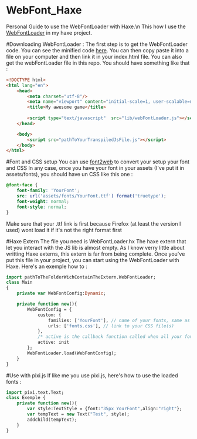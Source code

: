 # WebFont_Haxe
Personal Guide to use the WebFontLoader with Haxe.\n
This how I use the [WebFontLoader](https://github.com/typekit/webfontloader) in my haxe project.

#Downloading WebFontLoader : 
The first step is to get the WebFontLoader code.
You can see the minified code [here](http://ajax.googleapis.com/ajax/libs/webfont/1.5.10/webfont.js).
You can then copy paste it into a file on your computer and then link it in your index.html file.
You can also get the webFontLoader file in this repo.
You should have something like that :
```HTML
<!DOCTYPE html>
<html lang="en">
	<head>
		<meta charset="utf-8"/>
		<meta name="viewport" content="initial-scale=1, user-scalable=no, minimal-ui">
		<title>My awesome game</title>
		
		<script type="text/javascript"  src="lib/webFontLoader.js"></script>
	</head>

	<body>
		<script src="pathToYourTranspiledJsFile.js"></script>
	</body>
</html>
```

#Font and CSS setup
You can use [font2web](http://www.font2web.com/) to convert your setup your font and CSS
In any case, once you have your font in your assets (I've put it in assets/fonts), you should have un CSS like this one : 
```CSS
@font-face {
	font-family: 'YourFont';
	src: url('assets/fonts/YourFont.ttf') format('truetype');
	font-weight: normal;
	font-style: normal;
}

```
Make sure that your .ttf link is first because Firefox (at least the version I used) wont load it if it's not the right format first

#Haxe Extern
The file you need is WebFontLoader.hx
The haxe extern that let you interact with the JS lib is almost empty.
As I know verry little about writting Haxe externs, this extern is far from being complete.
Once you've put this file in your project, you can start using the WebFontLoader with Haxe.
Here's an exemple how to :

```Haxe
import pathToTheFolderWichContainTheExtern.WebFontLoader;
class Main
{
	private var WebFontConfig:Dynamic;

	private function new(){
		WebFontConfig = {
		    custom: {
		    	families: ['YourFont'], // name of your fonts, same as the ones in the CSS
		    	urls: ['fonts.css'], // link to your CSS file(s)
		    },
			/* active is the callback function called when all your fonts are ready */
			active: init
		};
		WebFontLoader.load(WebFontConfig);
	}
}
```

#Use with pixi.js
If like me you use pixi.js, here's how to use the loaded fonts :

```Haxe
import pixi.text.Text;
class Exemple {
	private function new(){
		var style:TextStyle = {font:"35px YourFont",align:"right"};
		var tempText = new Text("Test", style);
		addchild(tempText);
	}
}
```